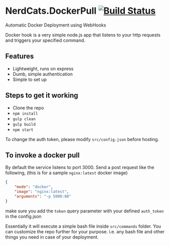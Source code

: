 # NerdCats.DockerPull [![Build Status](https://travis-ci.org/NerdCats/NerdCats.DockerPull.svg?branch=master)](https://travis-ci.org/NerdCats/NerdCats.DockerPull)
Automatic Docker Deployment using WebHooks

Docker hook is a very simple node.js app that listens to your http requests and triggers your specified command.

## Features
- Lightweight, runs on express
- Dumb, simple authentication
- Simple to set up

## Steps to get it working
- Clone the repo
- `npm install`
- `gulp clean`
- `gulp build`
- `npm start`

To change the auth token, please modify `src/config.json` before hosting.

## To invoke a docker pull
By default the service listens to port 3000. Send a post request like the following, (this is for a sample `nginx:latest` docker image)

```json
{
	"mode": "docker",
	"image": "nginx:latest",
	"arguments": "-p 5000:80"
}
```

make sure you add the `token` query parameter with your defined `auth_token` in the config.json

Essentially it will execute a simple bash file inside `src/commands` folder. You can customize the repo further for your purpose. i.e. any bash file and other things you need in case of your deployment.